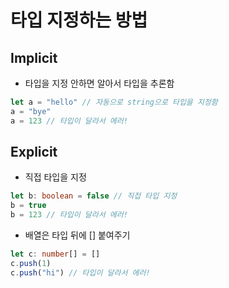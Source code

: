 # 타입 지정하는 방법
## Implicit
- 타입을 지정 안하면 알아서 타입을 추론함
```ts
let a = "hello" // 자동으로 string으로 타입을 지정함 
a = "bye"
a = 123 // 타입이 달라서 에러!
```

## Explicit
- 직접 타입을 지정
```ts
let b: boolean = false // 직접 타입 지정
b = true
b = 123 // 타입이 달라서 에러!
```

- 배열은 타입 뒤에 [] 붙여주기
```ts
let c: number[] = []
c.push(1)
c.push("hi") // 타입이 달라서 에러!
```